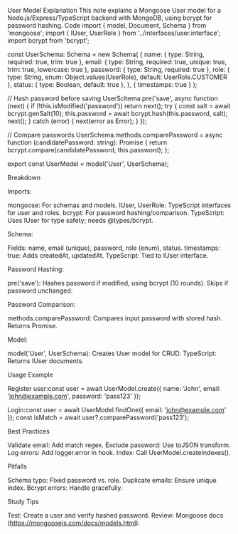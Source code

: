 User Model Explanation
This note explains a Mongoose User model for a Node.js/Express/TypeScript backend with MongoDB, using bcrypt for password hashing.
Code
import { model, Document, Schema } from 'mongoose';
import { IUser, UserRole } from '../interfaces/user.interface';
import bcrypt from 'bcrypt';

const UserSchema: Schema = new Schema(
    {
        name: { type: String, required: true, trim: true },
        email: { type: String, required: true, unique: true, trim: true, lowercase: true },
        password: { type: String, required: true },
        role: { type: String, enum: Object.values(UserRole), default: UserRole.CUSTOMER },
        status: { type: Boolean, default: true },
    },
    { timestamps: true }
);

// Hash password before saving
UserSchema.pre<IUser>('save', async function (next) {
    if (!this.isModified('password')) return next();
    try {
        const salt = await bcrypt.genSalt(10);
        this.password = await bcrypt.hash(this.password, salt);
        next();
    } catch (error) {
        next(error as Error);
    }
});

// Compare passwords
UserSchema.methods.comparePassword = async function (candidatePassword: string): Promise<boolean> {
    return bcrypt.compare(candidatePassword, this.password);
};

export const UserModel = model<IUser>('User', UserSchema);

Breakdown

Imports:

mongoose: For schemas and models.
IUser, UserRole: TypeScript interfaces for user and roles.
bcrypt: For password hashing/comparison.
TypeScript: Uses IUser for type safety; needs @types/bcrypt.


Schema:

Fields: name, email (unique), password, role (enum), status.
timestamps: true: Adds createdAt, updatedAt.
TypeScript: Tied to IUser interface.


Password Hashing:

pre('save'): Hashes password if modified, using bcrypt (10 rounds).
Skips if password unchanged.


Password Comparison:

methods.comparePassword: Compares input password with stored hash.
Returns Promise<boolean>.


Model:

model<IUser>('User', UserSchema): Creates User model for CRUD.
TypeScript: Returns IUser documents.



Usage Example

Register user:const user = await UserModel.create({ name: 'John', email: 'john@example.com', password: 'pass123' });


Login:const user = await UserModel.findOne({ email: 'john@example.com' });
const isMatch = await user?.comparePassword('pass123');



Best Practices

Validate email: Add match regex.
Exclude password: Use toJSON transform.
Log errors: Add logger.error in hook.
Index: Call UserModel.createIndexes().

Pitfalls

Schema typo: Fixed password vs. role.
Duplicate emails: Ensure unique index.
Bcrypt errors: Handle gracefully.

Study Tips

Test: Create a user and verify hashed password.
Review: Mongoose docs (https://mongoosejs.com/docs/models.html).

